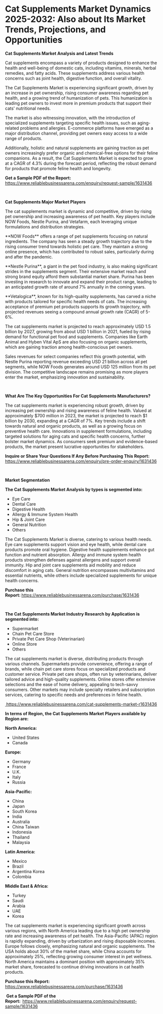 <p><h1>Cat Supplements Market Dynamics 2025-2032: Also about Its Market Trends, Projections, and Opportunities</h1></p><p><strong>Cat Supplements Market Analysis and Latest Trends</strong></p>
<p><p>Cat supplements encompass a variety of products designed to enhance the health and well-being of domestic cats, including vitamins, minerals, herbal remedies, and fatty acids. These supplements address various health concerns such as joint health, digestive function, and overall vitality. </p><p>The Cat Supplements Market is experiencing significant growth, driven by an increase in pet ownership, rising consumer awareness regarding pet health, and a growing trend of humanization of pets. This humanization is leading pet owners to invest more in premium products that support their cats' nutritional needs. </p><p>The market is also witnessing innovation, with the introduction of specialized supplements targeting specific health issues, such as aging-related problems and allergies. E-commerce platforms have emerged as a major distribution channel, providing pet owners easy access to a wide range of products. </p><p>Additionally, holistic and natural supplements are gaining traction as pet owners increasingly prefer organic and chemical-free options for their feline companions. As a result, the Cat Supplements Market is expected to grow at a CAGR of 4.3% during the forecast period, reflecting the robust demand for products that promote feline health and longevity.</p></p>
<p><strong>Get a Sample PDF of the Report:&nbsp;</strong> <a href="https://www.reliablebusinessarena.com/enquiry/request-sample/1631436?utm_campaign=3060&utm_medium=2&utm_source=Github&utm_content=ia&utm_term=16042025&utm_id=cat-supplements">https://www.reliablebusinessarena.com/enquiry/request-sample/1631436</a></p>
<p>&nbsp;</p>
<p><strong>Cat Supplements Major Market Players</strong></p>
<p><p>The cat supplements market is dynamic and competitive, driven by rising pet ownership and increasing awareness of pet health. Key players include NOW Foods, Nestle Purina, and Vetafarm, each leveraging unique formulations and distribution strategies.</p><p>**NOW Foods** offers a range of pet supplements focusing on natural ingredients. The company has seen a steady growth trajectory due to the rising consumer trend towards holistic pet care. They maintain a strong online presence, which has contributed to robust sales, particularly during and after the pandemic.</p><p>**Nestle Purina**, a giant in the pet food industry, is also making significant strides in the supplements segment. Their extensive market reach and strong brand equity afford them substantial market share. Purina has been investing in research to innovate and expand their product range, leading to an anticipated growth rate of around 7% annually in the coming years.</p><p>**Vetalogica**, known for its high-quality supplements, has carved a niche with products tailored for specific health needs of cats. The increasing acceptance of premium pet products supports its growth trajectory, with projected revenues seeing a compound annual growth rate (CAGR) of 5-6%.</p><p>The cat supplements market is projected to reach approximately USD 1.5 billion by 2027, growing from about USD 1 billion in 2021, fueled by rising demand for functional pet food and supplements. Companies like Earth Animal and Hyben Vital ApS are also focusing on organic supplements, which are gaining traction among health-conscious pet owners.</p><p>Sales revenues for select companies reflect this growth potential, with Nestle Purina reporting revenue exceeding USD 21 billion across all pet segments, while NOW Foods generates around USD 125 million from its pet division. The competitive landscape remains promising as more players enter the market, emphasizing innovation and sustainability.</p></p>
<p>&nbsp;</p>
<p><strong>What Are The Key Opportunities For Cat Supplements Manufacturers?</strong></p>
<p><p>The cat supplements market is experiencing robust growth, driven by increasing pet ownership and rising awareness of feline health. Valued at approximately $700 million in 2023, the market is projected to reach $1 billion by 2030, expanding at a CAGR of 7%. Key trends include a shift towards natural and organic products, as well as a growing focus on preventive health care. Innovations in supplement formulations, including targeted solutions for aging cats and specific health concerns, further bolster market dynamics. As consumers seek premium and evidence-based products, the market present lucrative opportunities for stakeholders.</p></p>
<p><strong>Inquire or Share Your Questions If Any Before Purchasing This Report:</strong> <a href="https://www.reliablebusinessarena.com/enquiry/pre-order-enquiry/1631436?utm_campaign=3060&utm_medium=2&utm_source=Github&utm_content=ia&utm_term=16042025&utm_id=cat-supplements">https://www.reliablebusinessarena.com/enquiry/pre-order-enquiry/1631436</a></p>
<p>&nbsp;</p>
<p><strong>Market Segmentation</strong></p>
<p><strong>The Cat Supplements Market Analysis by types is segmented into:</strong></p>
<p><ul><li>Eye Care</li><li>Dental Care</li><li>Digestive Health</li><li>Allergy & Immune System Health</li><li>Hip & Joint Care</li><li>General Nutrition</li><li>Others</li></ul></p>
<p><p>The Cat Supplements Market is diverse, catering to various health needs. Eye care supplements support vision and eye health, while dental care products promote oral hygiene. Digestive health supplements enhance gut function and nutrient absorption. Allergy and immune system health products strengthen defenses against allergens and support overall immunity. Hip and joint care supplements aid mobility and reduce discomfort in aging cats. General nutrition encompasses multivitamins and essential nutrients, while others include specialized supplements for unique health concerns.</p></p>
<p><strong>Purchase this Report:&nbsp;</strong><a href="https://www.reliablebusinessarena.com/purchase/1631436?utm_campaign=3060&utm_medium=2&utm_source=Github&utm_content=ia&utm_term=16042025&utm_id=cat-supplements">https://www.reliablebusinessarena.com/purchase/1631436</a></p>
<p>&nbsp;</p>
<p><strong>The Cat Supplements Market Industry Research by Application is segmented into:</strong></p>
<p><ul><li>Supermarket</li><li>Chain Pet Care Store</li><li>Private Pet Care Shop (Veterinarian)</li><li>Online Store</li><li>Others</li></ul></p>
<p><p>The cat supplements market is diverse, distributing products through various channels. Supermarkets provide convenience, offering a range of brands, while chain pet care stores focus on specialized products and customer service. Private pet care shops, often run by veterinarians, deliver tailored advice and high-quality supplements. Online stores offer extensive selections and the ease of home delivery, appealing to tech-savvy consumers. Other markets may include specialty retailers and subscription services, catering to specific needs and preferences in feline health.</p></p>
<p><a href="https://www.reliablebusinessarena.com/cat-supplements-market-r1631436?utm_campaign=3060&utm_medium=2&utm_source=Github&utm_content=ia&utm_term=16042025&utm_id=cat-supplements">&nbsp;https://www.reliablebusinessarena.com/cat-supplements-market-r1631436</a></p>
<p><strong>In terms of Region, the Cat Supplements Market Players available by Region are:</strong></p>
<p>
    <p> <strong> North America: </strong>
        <ul>
            <li>United States</li>
            <li>Canada</li>
        </ul>
        </p> 
    <p> <strong> Europe: </strong>
        <ul>
            <li>Germany</li>
            <li>France</li>
            <li>U.K.</li>
            <li>Italy</li>
            <li>Russia</li>
        </ul>
        </p> 
    <p> <strong> Asia-Pacific: </strong>
        <ul>
            <li>China</li>
            <li>Japan</li>
            <li>South Korea</li>
            <li>India</li>
            <li>Australia</li>
            <li>China Taiwan</li>
            <li>Indonesia</li>
            <li>Thailand</li>
            <li>Malaysia</li>
        </ul>
        </p> 
    <p> <strong> Latin America: </strong>
        <ul>
            <li>Mexico</li>
            <li>Brazil</li>
            <li>Argentina Korea</li>
            <li>Colombia</li>
        </ul>
        </p> 
    <p> <strong> Middle East & Africa: </strong>
        <ul>
            <li>Turkey</li>
            <li>Saudi</li>
            <li>Arabia</li>
            <li>UAE</li>
            <li>Korea</li>
        </ul>
    </p>
    </p>
<p><p>The cat supplements market is experiencing significant growth across various regions, with North America leading due to a high pet ownership rate and increasing awareness of pet health. The Asia-Pacific (APAC) region is rapidly expanding, driven by urbanization and rising disposable incomes. Europe follows closely, emphasizing natural and organic supplements. The USA holds about 30% of the market share, while China accounts for approximately 25%, reflecting growing consumer interest in pet wellness. North America maintains a dominant position with approximately 35% market share, forecasted to continue driving innovations in cat health products.</p></p>
<p><strong>Purchase this Report: </strong><a href="https://www.reliablebusinessarena.com/purchase/1631436?utm_campaign=3060&utm_medium=2&utm_source=Github&utm_content=ia&utm_term=16042025&utm_id=cat-supplements">https://www.reliablebusinessarena.com/purchase/1631436</a></p>
<p>&nbsp;<strong>Get a Sample PDF of the Report:&nbsp;&nbsp;</strong><a href="https://www.reliablebusinessarena.com/enquiry/request-sample/1631436?utm_campaign=3060&utm_medium=2&utm_source=Github&utm_content=ia&utm_term=16042025&utm_id=cat-supplements">https://www.reliablebusinessarena.com/enquiry/request-sample/1631436</a></p>
<p><strong></strong></p>
<p><p></p><p></p><p></p></p>